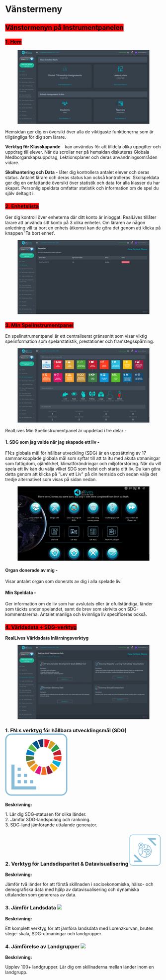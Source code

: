 # Vänstermeny

## <mark style="background-color:red;">Vänstermenyn på Instrumentpanelen</mark>

### <mark style="background-color:red;">1. Hem</mark>&#x20;

<figure><img src="../../.gitbook/assets/Screenshot 2024-03-11 104739.png" alt=""><figcaption></figcaption></figure>

Hemsidan ger dig en översikt över alla de viktigaste funktionerna som är tillgängliga för dig som lärare.

**Verktyg för Klasskapande** - kan användas för att tilldela olika uppgifter och uppdrag till elever. När du scrollar ner på hemsidan diskuteras Globala Medborgarskapsuppdrag, Lektionsplaner och deras användningsområden vidare.

**Skolhantering och Data** - låter dig kontrollera antalet elever och deras status. Antalet lärare och deras status kan också kontrolleras. Skolspeldata ger dig en omfattande översikt över statistik och data för alla klasser du har skapat. Personlig speldata omfattar statistik och information om de spel du själv deltagit i.

### <mark style="background-color:red;">2. Enhetslista</mark>

Ger dig kontroll över enheterna där ditt konto är inloggat. RealLives tillåter lärare att använda sitt konto på 3 olika enheter. Om läraren av någon anledning vill ta bort en enhets åtkomst kan de göra det genom att klicka på knappen 'Ta bort enhet'.

<figure><img src="../../.gitbook/assets/Screenshot 2024-03-11 104059.png" alt=""><figcaption></figcaption></figure>

### <mark style="background-color:red;">3. Min Spelinstrumentpanel</mark>

En spelinstrumentpanel är ett centraliserat gränssnitt som visar viktig spelinformation som spelarstatistik, prestationer och framstegsspårning.&#x20;

<figure><img src="../../.gitbook/assets/Screenshot 2024-03-11 105442.png" alt=""><figcaption></figcaption></figure>

RealLives Min Spelinstrumentpanel är uppdelad i tre delar -

#### **1. SDG som jag valde när jag skapade ett liv** -

FN:s globala mål för hållbar utveckling (SDG) är en uppsättning av 17 sammankopplade globala mål som syftar till att ta itu med akuta utmaningar som fattigdom, ojämlikhet, klimatförändringar och miljöförstöring. När du vill spela ett liv kan du välja vilket SDG som helst och starta ditt liv. Du kan göra detta genom att klicka på "Lev ett Liv" på din hemsida och sedan välja det tredje alternativet som visas på sidan nedan.

<figure><img src="../../.gitbook/assets/Screenshot 2024-03-11 105858.png" alt=""><figcaption></figcaption></figure>

#### Organ donerade av mig -&#x20;

Visar antalet organ som donerats av dig i alla spelade liv.&#x20;

#### Min Speldata -&#x20;

Ger information om de liv som har avslutats eller är ofullständiga, länder som täckts under spelandet, samt de brev som skrivits och SDG-kommentarerna. Antalet manliga och kvinnliga liv specificeras också.

### <mark style="background-color:red;">4. Världsdata + SDG-verktyg</mark>

**RealLives Världsdata Inlärningsverktyg**

<figure><img src="../../.gitbook/assets/Screenshot 2024-03-11 110827.png" alt=""><figcaption></figcaption></figure>

### 1. FN:s verktyg för hållbara utvecklingsmål (SDG) <img src="../../.gitbook/assets/sdggoalstoolicon.svg" alt="" data-size="original">

**Beskrivning:**

1\. Lär dig SDG-statusen för olika länder.\
2\. Jämför SDG-landspoäng och rankning.\
3\. SDG-land jämförande uttalande generator.

### &#x20;2. Verktyg för Landsdisparitet & Datavisualisering <img src="../../.gitbook/assets/image (1).png" alt="" data-size="original">

**Beskrivning:**

Jämför två länder för att förstå skillnaden i socioekonomiska, hälso- och demografiska data med hjälp av datavisualisering och dynamiska uttalanden som genereras av data.

### 3. Jämför Landsdata ![](https://dev.reallivesworld.com/assets/images/tools/countrylearningtoolicon.svg)

**Beskrivning:**

Ett komplett verktyg för att jämföra landsdata med Lorenzkurvan, bruten stege-skala, SDG-utmaningar och landgrupper.

### 4. Jämförelse av Landgrupper ![](https://dev.reallivesworld.com/assets/images/tools/sdggoalstoolicon.svg)

**Beskrivning:**

Upplev 100+ landgrupper. Lär dig om skillnaderna mellan länder inom en landgrupp.
